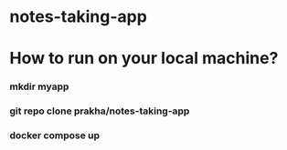 # notes-taking-app

# How to run on your local machine?

### mkdir myapp
### git repo clone prakha/notes-taking-app
### docker compose up
